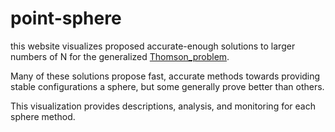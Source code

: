 # point-sphere

this website visualizes proposed accurate-enough solutions to larger numbers of N for the generalized [Thomson_problem](https://en.wikipedia.org/wiki/Thomson_problem).

Many of these solutions propose fast, accurate methods towards providing stable configurations a sphere, but some generally prove better than others.

This visualization provides descriptions, analysis, and monitoring for each sphere method.
